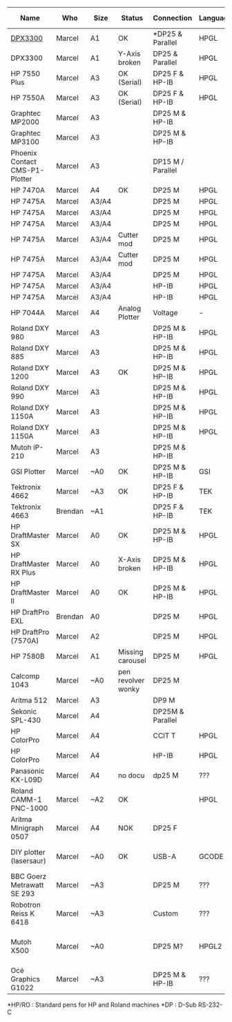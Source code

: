 | Name                           | Who     | Size  | Status             | Connection        | Language | Pen connection            | Pen count |
|--------------------------------|---------|-------|--------------------|-------------------|----------|---------------------------|-----------|
| [DPX3300](dpx3300.md)          | Marcel  | A1    | OK                 | *DP25 & Parallel  | HPGL     | *HP/RO                    | 8         |
| DPX3300                        | Marcel  | A1    | Y-Axis <br>broken  | DP25 & Parallel   | HPGL     | HP/RO                     | 8         |
| HP 7550 Plus                   | Marcel  | A3    | OK (Serial)        | DP25 F & HP-IB    | HPGL     | HP/RO                     | 8         |
| HP 7550A                       | Marcel  | A3    | OK (Serial)        | DP25 F & HP-IB    | HPGL     | HP/RO                     | 8         |
| Graphtec MP2000                | Marcel  | A3    |                    | DP25 M & HP-IB    |          |                           | 8         |
| Graphtec MP3100                | Marcel  | A3    |                    | DP25 M & HP-IB    |          |                           | 8         |
| Phoenix Contact CMS-P1-Plotter | Marcel  | A3    |                    | DP15 M / Parallel |          |                           | 4         |
| HP 7470A                       | Marcel  | A4    | OK                 | DP25 M            | HPGL     |                           | 2         |
| HP 7475A                       | Marcel  | A3/A4 |                    | DP25 M            | HPGL     | HP/RO                     | 6         |
| HP 7475A                       | Marcel  | A3/A4 |                    | DP25 M            | HPGL     | HP/RO                     | 6         |
| HP 7475A                       | Marcel  | A3/A4 |                    | DP25 M            | HPGL     | HP/RO                     | 6         |
| HP 7475A                       | Marcel  | A3/A4 | Cutter mod         | DP25 M            | HPGL     | HP/RO                     | 6         |
| HP 7475A                       | Marcel  | A3/A4 | Cutter mod         | DP25 M            | HPGL     | HP/RO                     | 6         |
| HP 7475A                       | Marcel  | A3/A4 |                    | DP25 M            | HPGL     | HP/RO                     | 6         |
| HP 7475A                       | Marcel  | A3/A4 |                    | HP-IB             | HPGL     | HP/RO                     | 6         |
| HP 7475A                       | Marcel  | A3/A4 |                    | HP-IB             | HPGL     | HP/RO                     | 6         |
| HP 7044A                       | Marcel  | A4    | Analog Plotter     | Voltage           | -        | Unique pen                | 1         |
| Roland DXY 980                 | Marcel  | A3    |                    | DP25 M & HP-IB    | HPGL     | HP/RO                     | 8         |
| Roland DXY 885                 | Marcel  | A3    |                    | DP25 M & HP-IB    | HPGL     | HP/RO                     | 8         |
| Roland DXY 1200                | Marcel  | A3    | OK                 | DP25 M & HP-IB    | HPGL     | HP/RO                     | 8         |
| Roland DXY 990                 | Marcel  | A3    |                    | DP25 M & HP-IB    | HPGL     |                           | 8         |
| Roland DXY 1150A               | Marcel  | A3    |                    | DP25 M & HP-IB    | HPGL     |                           | 8         |
| Roland DXY 1150A               | Marcel  | A3    |                    | DP25 M & HP-IB    | HPGL     |                           | 8         |
| Mutoh iP-210                   | Marcel  | A3    |                    | DP25 M & HP-IB    |          | Mutoh Pens                | 8         |
| GSI Plotter                    | Marcel  | ~A0   | OK                 | DP25 M & HP-IB    | GSI      | GSI Adapter               | 1         |
| Tektronix 4662                 | Marcel  | ~A3   | OK                 | DP25 F & HP-IB    | TEK      | Rotring Isograph          | 1         |
| Tektronix 4663                 | Brendan | ~A1   |                    | DP25 F & HP-IB    | TEK      | Rotring Isograph          | 2         |
| HP DraftMaster SX              | Marcel  | A0    | OK                 | DP25 M & HP-IB    | HPGL     |                           | 8         |
| HP DraftMaster RX Plus         | Marcel  | A0    | X-Axis <br>broken  | DP25 M & HP-IB    | HPGL     |                           | 8         |
| HP DraftMaster II              | Marcel  | A0    | OK                 | DP25 M & HP-IB    | HPGL     |                           | 8         |
| HP DraftPro EXL                | Brendan | A0    |                    | DP25 M            | HPGL     | HP/RO                     | 8         |
| HP DraftPro (7570A)            | Marcel  | A2    |                    | DP25 M            | HPGL     | HP/RO                     | 8         |
| HP 7580B                       | Marcel  | A1    | Missing carousel   | DP25 M            | HPGL     | HP/RO                     | 8         |
| Calcomp 1043                   | Marcel  | ~A0   | pen revolver wonky | DP25 M            |          | Calcomp pens              | 8         |
| Aritma 512                     | Marcel  | A3    |                    | DP9 M             |          | HP/RO                     | 8         |
| Sekonic SPL-430                | Marcel  | A4    |                    | DP25M & Parallel  |          |                           |           |
| HP ColorPro                    | Marcel  | A4    |                    | CCIT T            | HPGL     |                           | 6         |
| HP ColorPro                    | Marcel  | A4    |                    | HP-IB             | HPGL     |                           | 6         |
| Panasonic KX-L09D              | Marcel  | A4    | no docu            | dp25 M            | ???      |                           |           |
| Roland CAMM-1 PNC-1000         | Marcel  | ~A2   | OK                 |                   | HPGL     | HP/RO                     | 1         |
| Aritma Minigraph 0507          | Marcel  | A4    | NOK                | DP25 F            |          |                           | 1         |
| DIY plotter (lasersaur)        | Marcel  | ~A0   | OK                 | USB-A             | GCODE    | max diameter 23mm         | 1         |
| BBC Goerz Metrawatt SE 293     | Marcel  | ~A3   |                    | DP25 M            | ???      |                           | 8         |
| Robotron Reiss K 6418          | Marcel  | ~A3   |                    | Custom            | ???      |                           | 1         |
| Mutoh X500                     | Marcel  | ~A0   |                    | DP25 M?           | HPGL2    | Mutoh Pens / Standard HP? | 8         |
| Océ Graphics G1022             | Marcel  | ~A3   |                    | DP25 M & HP-IB    | ???      | HP/RO                     | 6         |

*HP/RO  : Standard pens for HP and Roland machines
*DP     : D-Sub RS-232-C